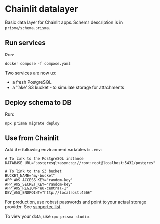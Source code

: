 # Chainlit datalayer

Basic data layer for Chainlit apps. Schema description is in `prisma/schema.prisma`.

## Run services

Run:

```docker
docker compose -f compose.yaml
```

Two services are now up:

- a fresh PostgreSQL
- a 'fake' S3 bucket - to simulate storage for attachments

## Deploy schema to DB

Run:

```
npx prisma migrate deploy
```

## Use from Chainlit

Add the following environment variables in `.env`:

```
# To link to the PostgreSQL instance
DATABASE_URL="postgresql+asyncpg://root:root@localhost:5432/postgres"

# To link to the S3 bucket
BUCKET_NAME="my-bucket"
APP_AWS_ACCESS_KEY="random-key"
APP_AWS_SECRET_KEY="random-key"
APP_AWS_REGION="eu-central-1"
DEV_AWS_ENDPOINT="http://localhost:4566"
```

For production, use robust passwords and point to your actual storage provider.
See [supported list](https://docs.chainlit.io).

To view your data, use `npx prisma studio`.
